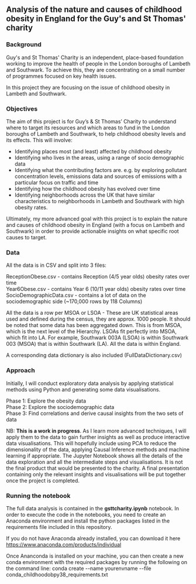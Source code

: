 ## Analysis of the nature and causes of childhood obesity in England for the Guy's and St Thomas' charity

### Background

Guy's and St Thomas' Charity is an independent, place-based foundation working to improve the health of people in the London boroughs of Lambeth and Southwark.
To achieve this, they are concentrating on a small number of programmes focused on key health issues.

In this project they are focusing on the issue of childhood obesity in Lambeth and Southwark.

### Objectives

The aim of this project is for Guy’s & St Thomas’ Charity to understand where to target its resources and which areas to fund in the London boroughs of Lambeth and Southwark, to help childhood obesity levels and its effects. This will involve:

* Identifying places most (and least) affected by childhood obesity
* Identifying who lives in the areas, using a range of socio demographic data
* Identifying what the contributing factors are. e.g. by exploring pollutant concentration levels, emissions data and sources of emissions with a particular focus on traffic and time
* Identifying how the childhood obesity has evolved over time
* Identifying neighborhoods across the UK that have similar characteristics to neighborhoods in Lambeth and Southwark with high obesity rates.

Ultimately, my more advanced goal with this project is to explain the nature and causes of childhood obesity in England (with a focus on Lambeth and Southwark) in order to provide actionable insights on what specific root causes to target.

### Data

All the data is in CSV and split into 3 files:

ReceptionObese.csv - contains Reception (4/5 year olds) obesity rates over time</br>
Year6Obese.csv - contains Year 6 (10/11 year olds) obesity rates over time</br>
SocioDemographicData.csv - contains a lot of data on the sociodemographic side (~170,000 rows by 118 Columns)

All the data is a row per MSOA or LSOA - These are UK statistical areas used and defined during the census, they are approx. 1000 people. It should be noted that some data has been aggregated down. This is from MSOA, which is the next level of the Hierarchy. LSOAs fit perfectly into MSOA, which fit into LA. For example, Southwark 003A (LSOA) is within Southwark 003 (MSOA) that is within Southwark (LA). All the data is within England.

A corresponding data dictionary is also included (FullDataDictionary.csv)

### Approach

Initially, I will conduct exploratory data analysis by applying statistical methods using Python and generating some data visualisations.

Phase 1: Explore the obesity data</br>
Phase 2: Explore the sociodemographic data</br>
Phase 3: Find correlations and derive causal insights from the two sets of data

NB: **This is a work in progress**. As I learn more advanced techniques, I will apply them to the data to gain further insights as well as produce interactive data visualisations. This will hopefully include using PCA to reduce the dimensionality of the data, applying Causal Inference methods and machine learning if appropriate.
The Jupyter Notebook shows all the details of the data exploration and all the intermediate steps and visualisations. It is not the final product that would be presented to the charity. A final presentation containing only the relevant insights and visualisations will be put together once the project is completed.

### Running the notebook

The full data analysis is contained in the **gsttcharity.ipynb** notebook. In order to execute the code in the notebooks, you need to create an Anaconda environment and install the python packages listed in the requirements file included in this repository.

If you do not have Anaconda already installed, you can download it here https://www.anaconda.com/products/individual

Once Ananconda is installed on your machine, you can then create a new conda environment with the required packages by running the following on the command line:
conda create --name yourenvname --file conda_childhoodobpy38_requirements.txt

